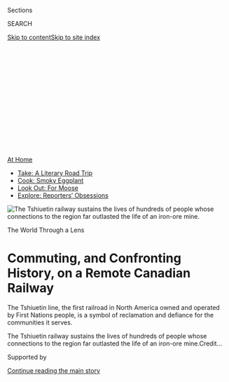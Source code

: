 <div id="app">

<div>

<div>

<div>

<div class="NYTAppHideMasthead css-ikk3s8 e1suatyy0">

<div class="section css-133zg39 e1suatyy2">

<div class="css-eph4ug er09x8g0">

<div class="css-6n7j50">

</div>

<span class="css-1dv1kvn">Sections</span>

<div class="css-10488qs">

<span class="css-1dv1kvn">SEARCH</span>

</div>

[Skip to content](#site-content)[Skip to site
index](#site-index)

</div>

<div class="css-10698na e1huz5gh0">

</div>

</div>

</div>

</div>

<div data-aria-hidden="false">

<div id="site-content" data-role="main">

<div>

<div class="css-1aor85t" style="opacity:0.000000001;z-index:-1;visibility:hidden">

<div class="css-1hqnpie">

<div class="css-epjblv">

<span class="css-17xtcya">[Travel](/section/travel)</span><span class="css-x15j1o">|</span><span class="css-fwqvlz">Commuting,
and Confronting History, on a Remote Canadian
Railway</span>

</div>

<div class="css-k008qs">

<div class="css-1iwv8en">

<span class="css-18z7m18"></span>

<div>

</div>

</div>

<span class="css-1n6z4y">https://nyti.ms/38ycIPe</span>

<div class="css-1705lsu">

<div class="css-4xjgmj">

<div class="css-4skfbu" data-role="toolbar" data-aria-label="Social Media Share buttons, Save button, and Comments Panel with current comment count" data-testid="share-tools">

  - 
  - 
  - 
  - 
    
    <div class="css-6n7j50">
    
    </div>

  - 
  - 

</div>

</div>

</div>

</div>

</div>

</div>

<div id="NYT_TOP_BANNER_REGION" class="css-11qgg8s">

<div>

<div id="maps-athome-menu" class="section interactive-content interactive-size-medium css-1du2ztb">

<div class="css-17ih8de interactive-body">

<div class="at-home-nav__innerContainer">

<div class="at-home-nav__title">

[At
Home](https://www.nytimes.com/spotlight/at-home?action=click&pgtype=Article&state=default&region=TOP_BANNER&context=at_home_menu)

</div>

  - [Take: A Literary Road
    Trip](https://www.nytimes.com/2020/07/28/books/time-for-a-literary-road-trip.html?action=click&pgtype=Article&state=default&region=TOP_BANNER&context=at_home_menu)
  - [Cook: Smoky
    Eggplant](https://www.nytimes.com/2020/07/29/magazine/bored-with-your-home-cooking-some-smoky-eggplant-will-fix-that.html?action=click&pgtype=Article&state=default&region=TOP_BANNER&context=at_home_menu)
  - [Look Out: For
    Moose](https://www.nytimes.com/2020/07/27/travel/moose-michigan-isle-royale.html?action=click&pgtype=Article&state=default&region=TOP_BANNER&context=at_home_menu)
  - [Explore: Reporters’
    Obsessions](https://www.nytimes.com/interactive/2020/at-home/even-more-reporters-editors-diaries-lists-recommendations.html?action=click&pgtype=Article&state=default&region=TOP_BANNER&context=at_home_menu)

</div>

</div>

</div>

</div>

</div>

<div id="fullBleedHeaderContent">

<div class="css-9fsmc8">

![<span class="css-16f3y1r e13ogyst0" data-aria-hidden="true">The
Tshiuetin railway sustains the lives of hundreds of people whose
connections to the region far outlasted the life of an iron-ore
mine.</span>](https://static01.nyt.com/images/2020/07/07/travel/07a2_photography/06travel-canada-17-articleLarge.jpg?quality=75&auto=webp&disable=upscale)

</div>

<div class="css-1pumfk">

The World Through a Lens

<div class="css-1vkm6nb ehdk2mb0">

# Commuting, and Confronting History, on a Remote Canadian Railway

</div>

The Tshiuetin line, the first railroad in North America owned and
operated by First Nations people, is a symbol of reclamation and
defiance for the communities it serves.

</div>

<div class="css-nwzfg5 e1gnum310">

<span class="css-1f9pvn2 travel">The Tshiuetin railway sustains the
lives of hundreds of people whose connections to the region far
outlasted the life of an iron-ore
mine.</span><span class="css-cnj6d5 e1z0qqy90" itemprop="copyrightHolder"><span class="css-1ly73wi e1tej78p0">Credit...</span><span><span></span></span></span>

</div>

<div id="sponsor-wrapper" class="css-1hyfx7x">

<div id="sponsor-slug" class="css-19vbshk">

Supported by

</div>

[Continue reading the main
story](#after-sponsor)

<div id="sponsor" class="ad sponsor-wrapper" style="text-align:center;height:100%;display:block">

</div>

<div id="after-sponsor">

</div>

</div>

<div class="css-1wx1auc e1gnum311">

<div class="css-18e8msd">

<div class="css-vp77d3 epjyd6m0">

<div class="css-1baulvz">

Photographs and Text by
<span class="css-1baulvz last-byline" itemprop="name">Chloë
Ellingson</span>

</div>

</div>

  - 
    
    <div class="css-ld3wwf e16638kd2">
    
    Published July 6, 2020Updated July 17,
    2020
    
    </div>

  - 
    
    <div class="css-4xjgmj">
    
    <div class="css-pvvomx" data-role="toolbar" data-aria-label="Social Media Share buttons, Save button, and Comments Panel with current comment count" data-testid="share-tools">
    
      - 
      - 
      - 
      - 
        
        <div class="css-6n7j50">
        
        </div>
    
      - 
      - 
    
    </div>
    
    </div>

</div>

</div>

</div>

<div class="section meteredContent css-1r7ky0e" name="articleBody" itemprop="articleBody">

<div class="css-1fanzo5 StoryBodyCompanionColumn">

<div class="css-53u6y8">

*At the onset of the coronavirus pandemic, with travel restrictions in
place worldwide, we launched a new series —* [*The World Through a
Lens*](https://www.nytimes.com/column/the-world-through-a-lens) *— in
which photojournalists help transport you, virtually, to some of our
planet’s most beautiful and intriguing places. This week, Chloë
Ellingson shares a collection of photos from a remote railway in
Canada.*

-----

In 2015, as I drove through my hometown, Toronto, a radio documentary
came on the air describing a remote railway, the Tshiuetin line, that
runs through rural Quebec.

</div>

</div>

<div class="css-1fanzo5 StoryBodyCompanionColumn">

<div class="css-53u6y8">

Named after the [Innu](https://www.innu.ca/) word for “wind of the
north,” Tshiuetin is the first railway in North America owned and
operated by First Nations people. Its southern terminus, I would soon
learn, is about 15 hours east of Toronto by car.

</div>

</div>

<div class="css-79elbk" data-testid="photoviewer-wrapper">

<div class="css-z3e15g" data-testid="photoviewer-wrapper-hidden">

</div>

<div class="css-1a48zt4 ehw59r15" data-testid="photoviewer-children">

![<span class="css-16f3y1r e13ogyst0" data-aria-hidden="true">Passengers
arrive before sunrise at the Sept-Îles train station in the Côte-Nord
region of eastern
Quebec.</span>](https://static01.nyt.com/images/2020/07/06/travel/06travel-canada-01/06travel-canada-articleLarge.jpg?quality=75&auto=webp&disable=upscale)

</div>

</div>

<div class="css-1fanzo5 StoryBodyCompanionColumn">

<div class="css-53u6y8">

Canada was built by rail. The country’s early railway system was a vital
tool for economic growth, but it also abetted Canada’s colonial mission.
In addition to carrying goods and services, trains in Canada
disseminated disease among the Indigenous communities on whose land this
country was built. And while the country’s railroads offered the
possibility of expansion to some, for others they were harbingers of
forced
relocation.

</div>

</div>

<div class="css-79elbk" data-testid="photoviewer-wrapper">

<div class="css-z3e15g" data-testid="photoviewer-wrapper-hidden">

</div>

<div class="css-1a48zt4 ehw59r15" data-testid="photoviewer-children">

<div class="css-1xdhyk6 erfvjey0">

<span class="css-1ly73wi e1tej78p0">Image</span>

<div class="css-zjzyr8">

<div data-testid="lazyimage-container" style="height:257.77777777777777px">

</div>

</div>

</div>

<span class="css-16f3y1r e13ogyst0" data-aria-hidden="true">Elizabeth
Rossignol waits for a lift to the train station in
Schefferville.</span>

</div>

</div>

<div class="css-79elbk" data-testid="photoviewer-wrapper">

<div class="css-z3e15g" data-testid="photoviewer-wrapper-hidden">

</div>

<div class="css-1a48zt4 ehw59r15" data-testid="photoviewer-children">

<div class="css-1xdhyk6 erfvjey0">

<span class="css-1ly73wi e1tej78p0">Image</span>

<div class="css-zjzyr8">

<div data-testid="lazyimage-container" style="height:257.77777777777777px">

</div>

</div>

</div>

<span class="css-16f3y1r e13ogyst0" data-aria-hidden="true">A passenger
waves as a group of students heads off for an educational camping
trip.</span>

</div>

</div>

<div class="css-1fanzo5 StoryBodyCompanionColumn">

<div class="css-53u6y8">

The fraught history of Canada’s railways have made them a setting for
political demonstrations, most recently against plans for a [pipeline to
be built through Wet’suwet’en
territory](https://www.nytimes.com/2020/02/18/world/canada/trudeau-rail-blockade.html)
in northern British Columbia.

</div>

</div>

<div class="css-1fanzo5 StoryBodyCompanionColumn">

<div class="css-53u6y8">

Tshiuetin has a different history. The company operates on the 360-mile
line between Sept-Îles, a city on the northern shore of the Saint
Lawrence River, and Schefferville, a remote town on the verge of the
tundra in Quebec. (Tshiuetin owns 132.5 miles of that track — the
stretch between Schefferville and Emeril Junction in Labrador — and
manages passenger services for the entire
line.)

</div>

</div>

<div id="scrolly-instance-1" class="css-72v2ez scrolly-container">

<div class="css-138aqwl">

<div class="css-i4j11y">

![photo](https://static01.nyt.com/images/2020/07/06/travel/06travel-canada-25/06travel-canada-25-mobileMasterAt3x.jpg)![photo](https://static01.nyt.com/images/2020/07/06/travel/06travel-canada-26/06travel-canada-26-mobileMasterAt3x.jpg)

</div>

</div>

The rail line in autumn ...

... and after nightfall.

</div>

<div class="css-1fanzo5 StoryBodyCompanionColumn">

<div class="css-53u6y8">

Schefferville was built by the Iron Ore Company of Canada to facilitate
mining in the 1950s. After the closure of the area’s I.O.C. mines in the
1980s, the company had no use for the northern portion of its railway.
Since 2005, it has been run by the three First Nations that it connects:
the Innu nations of Uashat Mak Mani-utenam and Matimekush-Lac John, and
the Naskapi nation of Kawawachikamach. With a mandated 85 percent
Indigenous work force, Tshiuetin is now a symbol of reclamation and
defiance for those it
serves.

</div>

</div>

<div class="css-79elbk" data-testid="photoviewer-wrapper">

<div class="css-z3e15g" data-testid="photoviewer-wrapper-hidden">

</div>

<div class="css-1a48zt4 ehw59r15" data-testid="photoviewer-children">

<div class="css-1xdhyk6 erfvjey0">

<span class="css-1ly73wi e1tej78p0">Image</span>

<div class="css-zjzyr8">

<div data-testid="lazyimage-container" style="height:257.77777777777777px">

</div>

</div>

</div>

<span class="css-16f3y1r e13ogyst0" data-aria-hidden="true">Cynthia Pien
travels on the southbound Tshiuetin
train.</span>

</div>

</div>

<div class="css-79elbk" data-testid="photoviewer-wrapper">

<div class="css-z3e15g" data-testid="photoviewer-wrapper-hidden">

</div>

<div class="css-1a48zt4 ehw59r15" data-testid="photoviewer-children">

<div class="css-1xdhyk6 erfvjey0">

<span class="css-1ly73wi e1tej78p0">Image</span>

<div class="css-zjzyr8">

<div data-testid="lazyimage-container" style="height:257.77777777777777px">

</div>

</div>

</div>

<span class="css-16f3y1r e13ogyst0" data-aria-hidden="true">A passenger
walks to his cabin after disembarking the Tshiuetin train. Without
regularly scheduled stops between the railway’s northern and southern
termini, passengers notify train staff in advance of the mile at which
they wish to disembark.</span>

</div>

</div>

<div class="css-1fanzo5 StoryBodyCompanionColumn">

<div class="css-53u6y8">

Andy-Greg Jérôme, an Innu employee who joined Tshiuetin in 2012 at the
age of 22, said the company gave him leadership experience. “Best thing
I did in my life,” he said of his job. “I am proud to work for a local
company. I hope that in the future we can have more employees who come
from the three
communities.”

</div>

</div>

<div class="css-79elbk" data-testid="photoviewer-wrapper">

<div class="css-z3e15g" data-testid="photoviewer-wrapper-hidden">

</div>

<div class="css-1a48zt4 ehw59r15" data-testid="photoviewer-children">

<div class="css-1xdhyk6 erfvjey0">

<span class="css-1ly73wi e1tej78p0">Image</span>

<div class="css-zjzyr8">

<div data-testid="lazyimage-container" style="height:257.77777777777777px">

</div>

</div>

</div>

<span class="css-16f3y1r e13ogyst0" data-aria-hidden="true">Families
often bring blankets and sheets to cover their seats — along with food,
drinks, phones, tablets and even the occasional monitor for group movie
viewings or video games.</span>

</div>

</div>

<div class="css-1fanzo5 StoryBodyCompanionColumn">

<div class="css-53u6y8">

The combined population of Schefferville and Matimekush-Lac John is
around 800, and the Tshiuetin line plays a central role in the
community. The passenger train normally completes its round-trip journey
twice a week, with its estimated arrival times announced on the local
Schefferville radio. (Since the town lies outside the country’s
provincial road network, a costly plane trip is the only alternative way
in or out.)

During the coronavirus pandemic, the frequency of trips has been
limited, and restrictions have been placed on passengers’ reasons for
travel.

</div>

</div>

<div class="css-79elbk" data-testid="photoviewer-wrapper">

<div class="css-z3e15g" data-testid="photoviewer-wrapper-hidden">

</div>

<div class="css-1a48zt4 ehw59r15" data-testid="photoviewer-children">

<div class="css-1xdhyk6 erfvjey0">

<span class="css-1ly73wi e1tej78p0">Image</span>

<div class="css-zjzyr8">

<div data-testid="lazyimage-container" style="height:257.77777777777777px">

</div>

</div>

</div>

<span class="css-16f3y1r e13ogyst0" data-aria-hidden="true">Schefferville
was established in the 1950s by the Iron Ore Company of Canada to
support nearby mining projects. The town had 4,500 residents then, as
well as its own movie theatre, community centre, hospital, and Hudson’s
Bay department
store.</span>

</div>

</div>

<div class="css-a7yk8a e73j0it0">

<div class="css-1xdhyk6 erfvjey0">

<span class="css-1ly73wi e1tej78p0">Image</span>

<div class="css-zjzyr8">

<div data-testid="lazyimage-container" style="height:257.77777777777777px">

</div>

</div>

</div>

<span class="css-16f3y1r e13ogyst0" data-aria-hidden="true">Bla Bla is a
one of the few restaurants in Schefferville, and is frequented both by
residents of Schefferville and nearby
Kawawachikamach.</span>

<div class="css-1xdhyk6 erfvjey0">

<span class="css-1ly73wi e1tej78p0">Image</span>

<div class="css-zjzyr8">

<div data-testid="lazyimage-container" style="height:257.77777777777777px">

</div>

</div>

</div>

<span class="css-16f3y1r e13ogyst0" data-aria-hidden="true">After the
Schefferville I.O.C. mines closed in 1982 (due to falling iron-ore
prices), workers moved elsewhere, and the town’s population plummeted.
The I.O.C. dismantled much of what it had built, leaving vast vacant
lots where buildings used to be.</span>

</div>

<div class="css-1fanzo5 StoryBodyCompanionColumn">

<div class="css-53u6y8">

On any given trip on the Tshiuetin train, most passengers are regulars.
Some are heading to hunting grounds — like Stéphane Lessard, whom I met
en route to his friend’s cabin, which he has been frequenting for 17
years.

</div>

</div>

<div class="css-79elbk" data-testid="photoviewer-wrapper">

<div class="css-z3e15g" data-testid="photoviewer-wrapper-hidden">

</div>

<div class="css-1a48zt4 ehw59r15" data-testid="photoviewer-children">

<div class="css-1xdhyk6 erfvjey0">

<span class="css-1ly73wi e1tej78p0">Image</span>

<div class="css-zjzyr8">

<div data-testid="lazyimage-container" style="height:257.77777777777777px">

</div>

</div>

</div>

<span class="css-16f3y1r e13ogyst0" data-aria-hidden="true">Stéphane
Lessard disembarks the Tshiuetin train en route to a friend’s hunting
cabin.</span>

</div>

</div>

<div class="css-79elbk" data-testid="photoviewer-wrapper">

<div class="css-z3e15g" data-testid="photoviewer-wrapper-hidden">

</div>

<div class="css-1a48zt4 ehw59r15" data-testid="photoviewer-children">

<div class="css-1xdhyk6 erfvjey0">

<span class="css-1ly73wi e1tej78p0">Image</span>

<div class="css-zjzyr8">

<div data-testid="lazyimage-container" style="height:257.77777777777777px">

</div>

</div>

</div>

<span class="css-16f3y1r e13ogyst0" data-aria-hidden="true">The Jourdain
family waits to board the Tshiuetin train at the side of the tracks
after spending time at a cabin.</span>

</div>

</div>

<div class="css-1fanzo5 StoryBodyCompanionColumn">

<div class="css-53u6y8">

Others are residents of Kawawachikamach or Matimekush-Lac John, near
Schefferville, traveling south to appointments, or to shop in Sept-Îles,
where goods are less expensive than they are up
north.

</div>

</div>

<div class="css-79elbk" data-testid="photoviewer-wrapper">

<div class="css-z3e15g" data-testid="photoviewer-wrapper-hidden">

</div>

<div class="css-1a48zt4 ehw59r15" data-testid="photoviewer-children">

<div class="css-1xdhyk6 erfvjey0">

<span class="css-1ly73wi e1tej78p0">Image</span>

<div class="css-zjzyr8">

<div data-testid="lazyimage-container" style="height:257.77777777777777px">

</div>

</div>

</div>

<span class="css-16f3y1r e13ogyst0" data-aria-hidden="true">The
Tshiuetin train winds its way through the boreal forest.</span>

</div>

</div>

<div class="css-1fanzo5 StoryBodyCompanionColumn">

<div class="css-53u6y8">

Passengers might also be setting off on a holiday, with Sept-Îles as a
point of departure — like Elayna Vollant-Einish and her family, whom I
saw several times on the train, including after a celebratory trip to
Québec City to mark her brother Shane’s high school
graduation.

</div>

</div>

<div class="css-79elbk" data-testid="photoviewer-wrapper">

<div class="css-z3e15g" data-testid="photoviewer-wrapper-hidden">

</div>

<div class="css-1a48zt4 ehw59r15" data-testid="photoviewer-children">

<div class="css-1xdhyk6 erfvjey0">

<span class="css-1ly73wi e1tej78p0">Image</span>

<div class="css-zjzyr8">

<div data-testid="lazyimage-container" style="height:257.77777777777777px">

</div>

</div>

</div>

<span class="css-16f3y1r e13ogyst0" data-aria-hidden="true">Elayna
Vollant-Einish, right, travels home from a family trip to celebrate her
brother’s high school graduation.</span>

</div>

</div>

<div class="css-1fanzo5 StoryBodyCompanionColumn">

<div class="css-53u6y8">

On my many trips aboard the Tshiuetin train, I have met passengers like
Gary Einish and Cynthia Pien, traveling with young children and equipped
for the long day ahead. They bring whatever comforts they need to
transform their seats into their own temporary living
rooms.

</div>

</div>

<div id="scrolly-instance-2" class="css-72v2ez scrolly-container">

<div class="css-138aqwl">

<div class="css-i4j11y">

![photo](https://static01.nyt.com/images/2020/07/06/travel/06travel-canada-13/06travel-canada-13-mobileMasterAt3x-v4.jpg)![photo](https://static01.nyt.com/images/2020/07/06/travel/06travel-canada-15/06travel-canada-15-mobileMasterAt3x-v2.jpg)![photo](https://static01.nyt.com/images/2020/07/06/travel/06travel-canada-16/06travel-canada-16-mobileMasterAt3x-v2.jpg)

</div>

</div>

Gary Einish holds his cousin up to the window on a southbound trip to
Sept-Îles, Quebec.

The scenery draws a passenger’s eyes away from the screen of her
e-device.

A young child gazes out the window on a foggy summer evening as the
Tshiuetin train nears Sept-Îles.

</div>

<div class="css-1fanzo5 StoryBodyCompanionColumn">

<div class="css-53u6y8">

There aren’t exactly formal stops between Schefferville and Sept-Îles;
the only passengers who board or depart en route are either railway
workers or those who have been at their hunting cabins, and who catch
the train at the sides of the tracks. Along the route, the train becomes
a sea of patterned sheets and blankets; passengers know the surrounding
seats will likely be theirs for the duration of the
journey.

</div>

</div>

<div class="css-79elbk" data-testid="photoviewer-wrapper">

<div class="css-z3e15g" data-testid="photoviewer-wrapper-hidden">

</div>

<div class="css-1a48zt4 ehw59r15" data-testid="photoviewer-children">

<div class="css-1xdhyk6 erfvjey0">

<span class="css-1ly73wi e1tej78p0">Image</span>

<div class="css-zjzyr8">

<div data-testid="lazyimage-container" style="height:257.77777777777777px">

</div>

</div>

</div>

<span class="css-16f3y1r e13ogyst0" data-aria-hidden="true">On a
northbound journey, toward Schefferville.</span>

</div>

</div>

<div class="css-1fanzo5 StoryBodyCompanionColumn">

<div class="css-53u6y8">

“I feel like Kawawachikamach wouldn’t be where it is today without the
train,” says Shane Vollant-Einish. “It’s the lifeblood, the main artery
for here.”

Shane will soon set off on a cross-country trip to study in British
Columbia, on Canada’s West Coast. “The train won’t be as important for
me as it used to be. Instead of waiting every Thursday for fresh fruits
and vegetables, they’ll be available readily, and instead of waiting
over two weeks for mail, it’ll be next day,” he
said.

</div>

</div>

<div class="css-79elbk" data-testid="photoviewer-wrapper">

<div class="css-z3e15g" data-testid="photoviewer-wrapper-hidden">

</div>

<div class="css-1a48zt4 ehw59r15" data-testid="photoviewer-children">

<div class="css-1xdhyk6 erfvjey0">

<span class="css-1ly73wi e1tej78p0">Image</span>

<div class="css-zjzyr8">

<div data-testid="lazyimage-container" style="height:257.77777777777777px">

</div>

</div>

</div>

<span class="css-16f3y1r e13ogyst0" data-aria-hidden="true">The
Tshiuetin railway tracks seen from Schefferville, across Knob
Lake.</span>

</div>

</div>

<div class="css-1fanzo5 StoryBodyCompanionColumn">

<div class="css-53u6y8">

“I guess the train will symbolize how willing we are to live in
ancestral lands and walk on the same hills and ice covered lakes as our
forefathers did,” he added. “The train always will mean home for me.”

-----

*Chloë Ellingson is a documentary photographer who lives in Toronto. You
can follow her work on*
[*Instagram*](https://www.instagram.com/chloeellingson/) *and*
[*Twitter*](https://twitter.com/chloeellingson)*.*

</div>

</div>

<div>

</div>

<div class="css-1fanzo5 StoryBodyCompanionColumn">

<div class="css-53u6y8">

***Follow New York Times Travel*** *on*
[*Instagram*](https://www.instagram.com/nytimestravel/)*,*
[*Twitter*](https://twitter.com/nytimestravel) *and*
[*Facebook*](https://www.facebook.com/nytimestravel/)*. And* [*sign up
for our weekly Travel Dispatch
newsletter*](https://www.nytimes.com/newsletters/traveldispatch) *to
receive expert tips on traveling smarter and inspiration for your next
vacation.*

</div>

</div>

</div>

<div>

</div>

<div>

</div>

<div>

</div>

<div>

<div id="bottom-wrapper" class="css-1ede5it">

<div id="bottom-slug" class="css-l9onyx">

Advertisement

</div>

[Continue reading the main
story](#after-bottom)

<div id="bottom" class="ad bottom-wrapper" style="text-align:center;height:100%;display:block;min-height:90px">

</div>

<div id="after-bottom">

</div>

</div>

</div>

</div>

</div>

## Site Index

<div>

</div>

## Site Information Navigation

  - [© <span>2020</span> <span>The New York Times
    Company</span>](https://help.nytimes.com/hc/en-us/articles/115014792127-Copyright-notice)

<!-- end list -->

  - [NYTCo](https://www.nytco.com/)
  - [Contact
    Us](https://help.nytimes.com/hc/en-us/articles/115015385887-Contact-Us)
  - [Work with us](https://www.nytco.com/careers/)
  - [Advertise](https://nytmediakit.com/)
  - [T Brand Studio](http://www.tbrandstudio.com/)
  - [Your Ad
    Choices](https://www.nytimes.com/privacy/cookie-policy#how-do-i-manage-trackers)
  - [Privacy](https://www.nytimes.com/privacy)
  - [Terms of
    Service](https://help.nytimes.com/hc/en-us/articles/115014893428-Terms-of-service)
  - [Terms of
    Sale](https://help.nytimes.com/hc/en-us/articles/115014893968-Terms-of-sale)
  - [Site
    Map](https://spiderbites.nytimes.com)
  - [Help](https://help.nytimes.com/hc/en-us)
  - [Subscriptions](https://www.nytimes.com/subscription?campaignId=37WXW)

</div>

</div>

</div>

</div>
